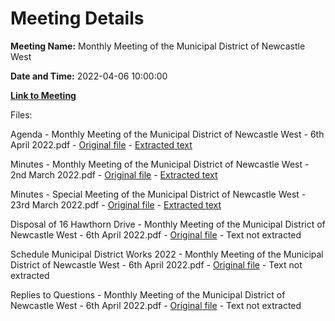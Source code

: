 # Meeting Details

**Meeting Name:** Monthly Meeting of the Municipal District of Newcastle West

**Date and Time:** 2022-04-06 10:00:00

**[Link to Meeting](https://www.limerick.ie/council/whats-on/monthly-meeting-municipal-district-newcastle-west-72)**

Files: 

Agenda - Monthly Meeting of the Municipal District of Newcastle West - 6th April 2022.pdf - [Original file](https://www.limerick.ie/sites/default/files/media/documents/2022-04/00-2022-04-06-agenda-april.pdf) - [Extracted text](./Agenda%20-%C2%A0Monthly%20Meeting%20of%20the%20Municipal%20District%20of%20Newcastle%20West%20-%206th%20April%202022.md)

Minutes - Monthly Meeting of the Municipal District of Newcastle West - 2nd March 2022.pdf - [Original file](https://www.limerick.ie/sites/default/files/media/documents/2022-04/01a-2022-03-02-minutes-march.pdf) - [Extracted text](./Minutes%20-%C2%A0Monthly%20Meeting%20of%20the%20Municipal%20District%20of%20Newcastle%20West%20-%202nd%20March%C2%A02022.md)

Minutes - Special Meeting of the Municipal District of Newcastle West - 23rd March 2022.pdf - [Original file](https://www.limerick.ie/sites/default/files/media/documents/2022-04/01b-2022-03-23-minutes-special-meeting.pdf) - [Extracted text](./Minutes%20-%20Special%20Meeting%C2%A0of%20the%20Municipal%20District%20of%20Newcastle%20West%20-%2023rd%20March%202022.md)

Disposal of 16 Hawthorn Drive - Monthly Meeting of the Municipal District of Newcastle West - 6th April 2022.pdf - [Original file](https://www.limerick.ie/sites/default/files/media/documents/2022-04/02-2022-04-06-disposal-of-16-hawthorn-drive.pdf) - Text not extracted

Schedule Municipal District Works 2022 - Monthly Meeting of the Municipal District of Newcastle West - 6th April 2022.pdf - [Original file](https://www.limerick.ie/sites/default/files/media/documents/2022-04/04-2022-04-06-schedule-municipal-district-works-2022.pdf) - Text not extracted

Replies to Questions - Monthly Meeting of the Municipal District of Newcastle West - 6th April 2022.pdf - [Original file](https://www.limerick.ie/sites/default/files/media/documents/2022-04/2022-04-06-replies-to-questions.pdf) - Text not extracted

